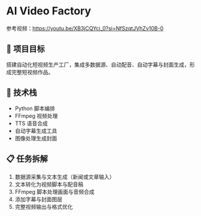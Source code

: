 
# AI Video Factory

参考视频：https://youtu.be/XB3jCQYcj_0?si=NfSzqtJVhZv10B-0

## 🎯 项目目标

搭建自动化短视频生产工厂，集成多数据源、自动配音、自动字幕与封面生成，形成完整短视频作品。

## 🔧 技术栈

- Python 脚本编排
- FFmpeg 视频处理
- TTS 语音合成
- 自动字幕生成工具
- 图像处理生成封面

## 📋 任务拆解

1. 数据源采集与文本生成（新闻或文章输入）
2. 文本转化为视频脚本与配音稿
3. FFmpeg 脚本处理画面与音频合成
4. 添加字幕与封面图层
5. 完整视频输出与格式优化
